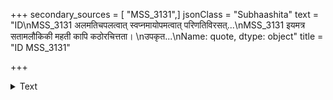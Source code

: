 +++
secondary_sources = [ "MSS_3131",]
jsonClass = "Subhaashita"
text = "ID\nMSS_3131    अलमतिचपलत्वात् स्वप्नमायोपमत्वात् परिणतिविरसत्...\nMSS_3131    इयमत्र सतामलौकिकी महती कापि कठोरचित्तता।  \nउपकृत...\nName: quote, dtype: object"
title = "ID MSS_3131"

+++

<details><summary>Text</summary>

ID
MSS_3131    अलमतिचपलत्वात् स्वप्नमायोपमत्वात् परिणतिविरसत्...
MSS_3131    इयमत्र सतामलौकिकी महती कापि कठोरचित्तता।  
उपकृत...
Name: quote, dtype: object
</details>

